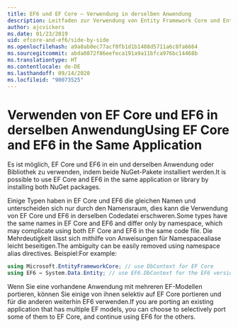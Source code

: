 ```yaml
---
title: EF6 und EF Core – Verwendung in derselben Anwendung
description: Leitfaden zur Verwendung von Entity Framework Core und Entity Framework 6 in derselben Anwendung
author: ajcvickers
ms.date: 01/23/2019
uid: efcore-and-ef6/side-by-side
ms.openlocfilehash: a9a8ab0ec77acf0fb1d1b1408d5711a6c8fa6664
ms.sourcegitcommit: abda0872f86eefeca191a9a11bfca976bc14468b
ms.translationtype: HT
ms.contentlocale: de-DE
ms.lasthandoff: 09/14/2020
ms.locfileid: "90073525"
---
```

# <a name="using-ef-core-and-ef6-in-the-same-application"></a><span data-ttu-id="36ef9-103">Verwenden von EF Core und EF6 in derselben Anwendung</span><span class="sxs-lookup"><span data-stu-id="36ef9-103">Using EF Core and EF6 in the Same Application</span></span>

<span data-ttu-id="36ef9-104">Es ist möglich, EF Core und EF6 in ein und derselben Anwendung oder Bibliothek zu verwenden, indem beide NuGet-Pakete installiert werden.</span><span class="sxs-lookup"><span data-stu-id="36ef9-104">It is possible to use EF Core and EF6 in the same application or library by installing both NuGet packages.</span></span>

<span data-ttu-id="36ef9-105">Einige Typen haben in EF Core und EF6 die gleichen Namen und unterscheiden sich nur durch den Namensraum, dies kann die Verwendung von EF Core und EF6 in derselben Codedatei erschweren.</span><span class="sxs-lookup"><span data-stu-id="36ef9-105">Some types have the same names in EF Core and EF6 and differ only by namespace, which may complicate using both EF Core and EF6 in the same code file.</span></span> <span data-ttu-id="36ef9-106">Die Mehrdeutigkeit lässt sich mithilfe von Anweisungen für Namespacealiase leicht beseitigen.</span><span class="sxs-lookup"><span data-stu-id="36ef9-106">The ambiguity can be easily removed using namespace alias directives.</span></span> <span data-ttu-id="36ef9-107">Beispiel:</span><span class="sxs-lookup"><span data-stu-id="36ef9-107">For example:</span></span>

``` csharp
using Microsoft.EntityFrameworkCore; // use DbContext for EF Core
using EF6 = System.Data.Entity; // use EF6.DbContext for the EF6 version
```

<span data-ttu-id="36ef9-108">Wenn Sie eine vorhandene Anwendung mit mehreren EF-Modellen portieren, können Sie einige von ihnen selektiv auf EF Core portieren und für die anderen weiterhin EF6 verwenden.</span><span class="sxs-lookup"><span data-stu-id="36ef9-108">If you are porting an existing application that has multiple EF models, you can choose to selectively port some of them to EF Core, and continue using EF6 for the others.</span></span>
